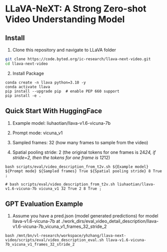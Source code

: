 # LLaVA-NeXT: A Strong Zero-shot Video Understanding Model 

## Install

1. Clone this repository and navigate to LLaVA folder
```bash
git clone https://code.byted.org/ic-research/llava-next-video.git
cd llava-next-video
```

2. Install Package
```Shell
conda create -n llava python=3.10 -y
conda activate llava
pip install --upgrade pip  # enable PEP 660 support
pip install -e .
```

## Quick Start With HuggingFace

1. Example model: liuhaotian/llava-v1.6-vicuna-7b

2. Prompt mode: vicuna_v1

3. Sampled frames: 32 (how many frames to sample from the video)

4. Spatial pooling stride: 2 (the original tokens for one frames is 24*24, if stride=2, then the tokens for one frame is 12*12)


```Shell
bash scripts/eval/video_description_from_t2v.sh ${Example model} ${Prompt mode} ${Sampled frames} True ${Spatial pooling stride} 8 True ;

# bash scripts/eval/video_description_from_t2v.sh liuhaotian/llava-v1.6-vicuna-7b vicuna_v1 32 True 2 8 True ;
```

## GPT Evaluation Example

1. Assume you have a pred.json (model generated predictions) for model llava-v1.6-vicuna-7b at ./work_dirs/eval_video_detail_description/llava-v1.6-vicuna-7b_vicuna_v1_frames_32_stride_2

```Shell
bash /mnt/bn/vl-research/workspace/yhzhang/llava-next-video/scripts/eval/video_description_eval.sh llava-v1.6-vicuna-7b_vicuna_v1_frames_32_stride_2
```